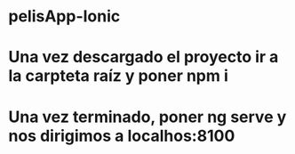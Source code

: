 # pelisApp-Ionic
# Una vez descargado el proyecto ir a la carpteta raíz y poner npm i
# Una vez terminado, poner ng serve y nos dirigimos a localhos:8100
